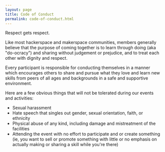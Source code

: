 ```yaml
---
layout: page
title: Code of Conduct
permalink: code-of-conduct.html
---
```

Respect gets respect.

Like most hackerspace and makerspace communities, members generally believe that the purpose of coming together is to learn through doing (aka "do-ocracy") and sharing without judgement or prejudice, and to treat each other with dignity and respect.

Every participant is responsible for conducting themselves in a manner which encourages others to share and pursue what they love and learn new skills from peers of all ages and backgrounds in a safe and supportive environment.

Here are a few obvious things that will not be tolerated during our events and activities:

- Sexual harassment
- Hate speech that singles out gender, sexual orientation, faith, or ethnicity
- Physical abuse of any kind, including damage and mistreatment of the facilities
- Attending the event with no effort to participate and or create something (ie, you want to sell or promote something with little or no emphasis on actually making or sharing a skill while you're there)